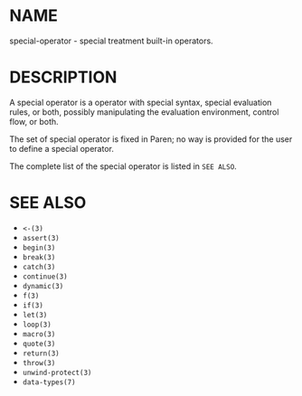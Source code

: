 # NAME
special-operator - special treatment built-in operators.

# DESCRIPTION
A special operator is a operator with special syntax, special evaluation rules, or both, possibly manipulating the evaluation environment, control flow, or both.

The set of special operator is fixed in Paren; no way is provided for the user to define a special operator.

The complete list of the special operator is listed in `SEE ALSO`.

# SEE ALSO
- `<-(3)`
- `assert(3)`
- `begin(3)`
- `break(3)`
- `catch(3)`
- `continue(3)`
- `dynamic(3)`
- `f(3)`
- `if(3)`
- `let(3)`
- `loop(3)`
- `macro(3)`
- `quote(3)`
- `return(3)`
- `throw(3)`
- `unwind-protect(3)`
- `data-types(7)`
